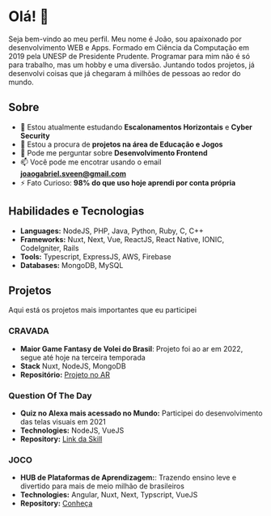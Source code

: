# Olá! 👋

Seja bem-vindo ao meu perfil. 
Meu nome é João, sou apaixonado por desenvolvimento WEB e Apps. Formado em Ciência da Computação em 2019 pela UNESP de Presidente Prudente.
Programar para mim não é só para trabalho, mas um hobby e uma diversão.
Juntando todos projetos, já desenvolvi coisas que já chegaram á milhões de pessoas ao redor do mundo.

## Sobre

- 🌱 Estou atualmente estudando **Escalonamentos Horizontais** e **Cyber Security**
- 👯 Estou a procura de **projetos na área de Educação e Jogos**
- 💬 Pode me perguntar sobre **Desenvolvimento Frontend**
- 📫 Você pode me encotrar usando o email **joaogabriel.sveen@gmail.com**
- ⚡ Fato Curioso: **98% do que uso hoje aprendi por conta própria**

## Habilidades e Tecnologias

- **Languages:** NodeJS, PHP, Java, Python, Ruby, C, C++ 
- **Frameworks:** Nuxt, Next, Vue, ReactJS, React Native, IONIC, CodeIgniter, Rails
- **Tools:** Typescript, ExpressJS, AWS, Firebase
- **Databases:** MongoDB, MySQL

## Projetos

Aqui está os projetos mais importantes que eu participei

### CRAVADA
- **Maior Game Fantasy de Volei do Brasil**: Projeto foi ao ar em 2022, segue até hoje na terceira temporada
- **Stack** Nuxt, NodeJS, MongoDB
- **Repositório:** [Projeto no AR](https://cravada.cbv.com.br/)

### Question Of The Day
- **Quiz no Alexa mais acessado no Mundo:** Participei do desenvolvimento das telas visuais em 2021
- **Technologies:** NodeJS, VueJS
- **Repository:** [Link da Skill](https://www.amazon.com/VoicePress-AI-Question-of-the-Day/dp/B01N6QUAXX)

### JOCO
- **HUB de Plataformas de Aprendizagem:**: Trazendo ensino leve e divertido para mais de meio milhão de brasileiros
- **Technologies:** Angular, Nuxt, Next, Typscript, VueJS
- **Repository:** [Conheça](https://joco.com.br/)
